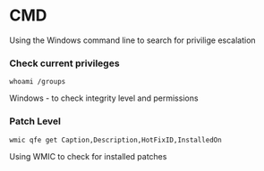 # CMD

Using the Windows command line to search for privilige escalation

### Check current privileges

```whoami /groups ```

Windows - to check integrity level and permissions

### Patch Level

```wmic qfe get Caption,Description,HotFixID,InstalledOn```

Using WMIC to check for installed patches
